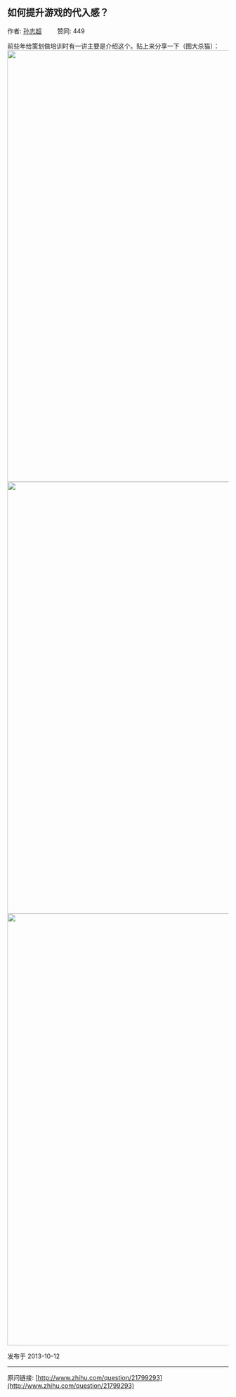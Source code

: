 ## 如何提升游戏的代入感？

作者: [孙志超](http://www.zhihu.com/people/edtall)&nbsp;&nbsp;&nbsp;&nbsp;&nbsp;&nbsp;&nbsp;&nbsp; 赞同: 449


前些年给策划做培训时有一讲主要是介绍这个。贴上来分享一下（图大杀猫）：<br><img src="http://pic1.zhimg.com/79208a043862c7aebd7f50e326066e98_b.jpg" data-rawwidth="980" data-rawheight="21910" class="origin_image zh-lightbox-thumb" width="980" data-original="http://pic1.zhimg.com/79208a043862c7aebd7f50e326066e98_r.jpg"><img src="http://pic2.zhimg.com/c8bce3370ff47475a5de936b735f82f5_b.jpg" data-rawwidth="980" data-rawheight="21180" class="origin_image zh-lightbox-thumb" width="980" data-original="http://pic2.zhimg.com/c8bce3370ff47475a5de936b735f82f5_r.jpg"><img src="http://pic2.zhimg.com/be3902c25181ad505dc484e7618427c5_b.jpg" data-rawwidth="980" data-rawheight="6580" class="origin_image zh-lightbox-thumb" width="980" data-original="http://pic2.zhimg.com/be3902c25181ad505dc484e7618427c5_r.jpg">



发布于 2013-10-12



---
原问链接: [http://www.zhihu.com/question/21799293](http://www.zhihu.com/question/21799293)